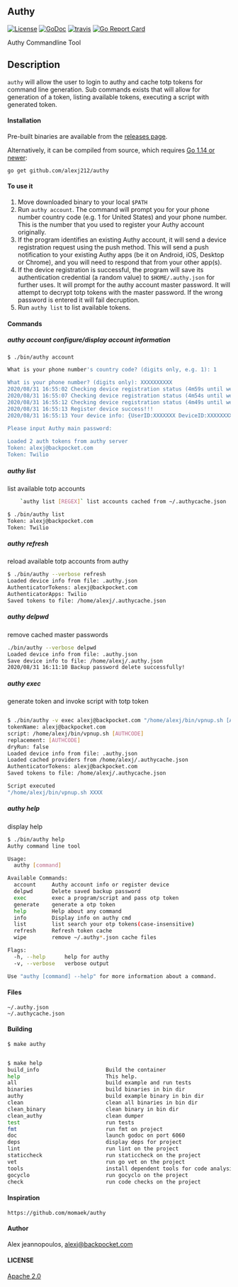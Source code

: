## Authy
[![License](https://img.shields.io/badge/License-Apache%202.0-blue.svg)](https://opensource.org/licenses/Apache-3.0) [![GoDoc](https://godoc.org/github.com/alexj212/authy?status.png)](http://godoc.org/github.com/alexj212/authy)  [![travis](https://travis-ci.org/alexj212/authy.svg?branch=master)](https://travis-ci.org/alexj212/authy) [![Go Report Card](https://goreportcard.com/badge/github.com/alexj212/authy)](https://goreportcard.com/report/github.com/alexj212/authy)


Authy Commandline Tool

## Description
`authy` will allow the user to login to authy and cache totp tokens for command line generation. 
Sub commands exists that will allow for generation of a token, listing available tokens, executing a script with generated token. 

#### Installation

Pre-built binaries are available from the [releases page](https://github.com/alexj212/authy/releases).

Alternatively, it can be compiled from source, which requires [Go 1.14 or newer](https://golang.org/doc/install):

```
go get github.com/alexj212/authy
```

#### To use it
1. Move downloaded binary to your local `$PATH`
2. Run `authy account`. The command will prompt you for your phone number country code (e.g. 1 for United States) and your phone number. This is the number that you used to register your Authy account originally. 
3. If the program identifies an existing Authy account, it will send a device registration request using the push method. This will send a push notification to your existing Authy apps (be it on Android, iOS, Desktop or Chrome), and you will need to respond that from your other app(s).
4. If the device registration is successful, the program will save its authentication credential (a random value) to `$HOME/.authy.json` for further uses. It will prompt for the authy account master password. It will attempt to decrypt totp tokens with the master password. If the wrong password is entered it will fail decruption.   
5. Run `authy list` to list available tokens. 

#### Commands
##### authy account configure/display account information 
```bash
$ ./bin/authy account

What is your phone number's country code? (digits only, e.g. 1): 1

What is your phone number? (digits only): XXXXXXXXXX
2020/08/31 16:55:02 Checking device registration status (4m59s until we give up)
2020/08/31 16:55:07 Checking device registration status (4m54s until we give up)
2020/08/31 16:55:12 Checking device registration status (4m49s until we give up)
2020/08/31 16:55:13 Register device success!!!
2020/08/31 16:55:13 Your device info: {UserID:XXXXXXX DeviceID:XXXXXXXXX Seed:XXXXXXXXXXXXXXXXXXXXXXXX APIKey:XXXXXXXXXXXXXXXXXXXXXXXX MainPassword:}

Please input Authy main password:
 
Loaded 2 auth tokens from authy server
Token: alexj@backpocket.com
Token: Twilio

```

##### authy list
list available totp accounts
```bash
    `authy list [REGEX]` list accounts cached from ~/.authycache.json

$ ./bin/authy list
Token: alexj@backpocket.com
Token: Twilio

```

##### authy refresh 
reload available totp accounts from authy
```bash
$ ./bin/authy --verbose refresh
Loaded device info from file: .authy.json
AuthenticatorTokens: alexj@backpocket.com
AuthenticatorApps: Twilio
Saved tokens to file: /home/alexj/.authycache.json
```


##### authy delpwd
 remove cached master passwords
```bash
./bin/authy --verbose delpwd
Loaded device info from file: .authy.json
Save device info to file: /home/alexj/.authy.json
2020/08/31 16:11:10 Backup password delete successfully!

```


##### authy exec
 generate token and invoke script with totp token
```bash

$ ./bin/authy -v exec alexj@backpocket.com "/home/alexj/bin/vpnup.sh [AUTHCODE]" 
tokenName: alexj@backpocket.com
script: /home/alexj/bin/vpnup.sh [AUTHCODE]
replacement: [AUTHCODE]
dryRun: false
Loaded device info from file: .authy.json
Loaded cached providers from /home/alexj/.authycache.json
AuthenticatorTokens: alexj@backpocket.com
Saved tokens to file: /home/alexj/.authycache.json

Script executed 
"/home/alexj/bin/vpnup.sh XXXX
```



##### authy help
 display help
```bash
$ ./bin/authy help
Authy command line tool

Usage:
  authy [command]

Available Commands:
  account     Authy account info or register device
  delpwd      Delete saved backup password
  exec        exec a program/script and pass otp token
  generate    generate a otp token
  help        Help about any command
  info        Display info on authy cmd
  list        list search your otp tokens(case-insensitive)
  refresh     Refresh token cache
  wipe        remove ~/.authy*.json cache files

Flags:
  -h, --help      help for authy
  -v, --verbose   verbose output

Use "authy [command] --help" for more information about a command.

```
     
#### Files
    ~/.authy.json    
    ~/.authycache.json
    
   
#### Building
```bash
$ make authy


$ make help
build_info                     Build the container
help                           This help.
all                            build example and run tests
binaries                       build binaries in bin dir
authy                          build example binary in bin dir
clean                          clean all binaries in bin dir
clean_binary                   clean binary in bin dir
clean_authy                    clean dumper
test                           run tests
fmt                            run fmt on project
doc                            launch godoc on port 6060
deps                           display deps for project
lint                           run lint on the project
staticcheck                    run staticcheck on the project
vet                            run go vet on the project
tools                          install dependent tools for code analysis
gocyclo                        run gocyclo on the project
check                          run code checks on the project

```   
    
#### Inspiration
    https://github.com/momaek/authy
    
#### Author
Alex jeannopoulos, alexj@backpocket.com    

#### LICENSE
[Apache 2.0](./LICENSE)